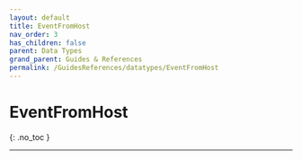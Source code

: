```yaml
---
layout: default
title: EventFromHost
nav_order: 3
has_children: false
parent: Data Types
grand_parent: Guides & References
permalink: /GuidesReferences/datatypes/EventFromHost
---
```


# EventFromHost
{: .no_toc }

---

